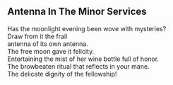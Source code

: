 Antenna In The Minor Services
-----------------------------
Has the moonlight evening been wove with mysteries?  
Draw from it the frail  
antenna of its own antenna.  
The free moon gave it felicity.  
Entertaining the mist of her wine bottle full of honor.  
The browbeaten ritual that reflects in your mane.  
The delicate dignity of the fellowship!  
